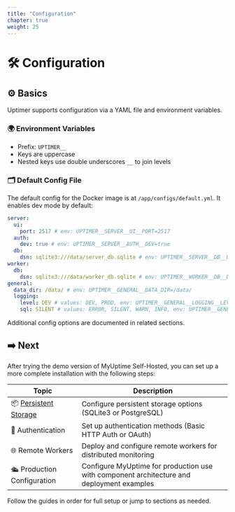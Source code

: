 ```yaml
---
title: "Configuration"
chapter: true
weight: 25
---
```


# 🛠️ Configuration

## ⚙️ Basics

Uptimer supports configuration via a YAML file and environment variables.

### 🌍 Environment Variables

- Prefix: `UPTIMER__`
- Keys are uppercase
- Nested keys use double underscores `__` to join levels

### 🗂️ Default Config File

The default config for the Docker image is at `/app/configs/default.yml`. It enables dev mode by default:

```yaml
server:
  ui:
    port: 2517 # env: UPTIMER__SERVER__UI__PORT=2517
  auth:
    dev: true # env: UPTIMER__SERVER__AUTH__DEV=true
  db:
    dsn: sqlite3:///data/server_db.sqlite # env: UPTIMER__SERVER__DB__DSN=sqlite3:///data/server_db.sqlite
worker:
  db:
    dsn: sqlite3:///data/worker_db.sqlite # env: UPTIMER__WORKER__DB__DSN=sqlite3:///data/worker_db.sqlite
general:
  data_dir: /data/ # env: UPTIMER__GENERAL__DATA_DIR=/data/
  logging:
    level: DEV # values: DEV, PROD, env: UPTIMER__GENERAL__LOGGING__LEVEL=DEV
    sql: SILENT # values: ERROR, SILENT, WARN, INFO, env: UPTIMER__GENERAL__LOGGING__SQL=SILENT
```

Additional config options are documented in related sections.

## ➡️ Next 

After trying the demo version of MyUptime Self-Hosted, you can set up a more complete installation with the following steps:

| Topic                                        | Description |
|----------------------------------------------|-------------|
| 📦 [Persistent Storage](./storage/)          | Configure persistent storage options (SQLite3 or PostgreSQL) |
| 🔐 Authentication            | Set up authentication methods (Basic HTTP Auth or OAuth)  |
| 🌐 Remote Workers            | Deploy and configure remote workers for distributed monitoring |
| 🛳️ Production Configuration | Configure MyUptime for production use with component architecture and deployment examples |

Follow the guides in order for full setup or jump to sections as needed.
